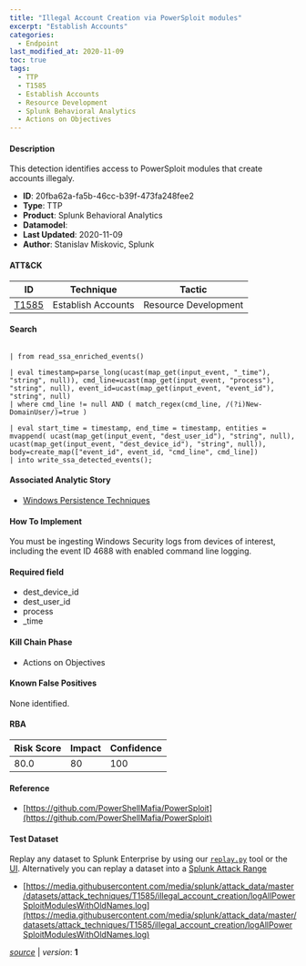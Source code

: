 ```yaml
---
title: "Illegal Account Creation via PowerSploit modules"
excerpt: "Establish Accounts"
categories:
  - Endpoint
last_modified_at: 2020-11-09
toc: true
tags:
  - TTP
  - T1585
  - Establish Accounts
  - Resource Development
  - Splunk Behavioral Analytics
  - Actions on Objectives
---
```




#### Description

This detection identifies access to PowerSploit modules that create accounts illegaly.

- **ID**: 20fba62a-fa5b-46cc-b39f-473fa248fee2
- **Type**: TTP
- **Product**: Splunk Behavioral Analytics
- **Datamodel**: 
- **Last Updated**: 2020-11-09
- **Author**: Stanislav Miskovic, Splunk


#### ATT&CK

| ID          | Technique   | Tactic       |
| ----------- | ----------- |--------------|
| [T1585](https://attack.mitre.org/techniques/T1585/) | Establish Accounts | Resource Development |


#### Search

```

| from read_ssa_enriched_events()

| eval timestamp=parse_long(ucast(map_get(input_event, "_time"), "string", null)), cmd_line=ucast(map_get(input_event, "process"), "string", null), event_id=ucast(map_get(input_event, "event_id"), "string", null) 
| where cmd_line != null AND ( match_regex(cmd_line, /(?i)New-DomainUser/)=true )

| eval start_time = timestamp, end_time = timestamp, entities = mvappend( ucast(map_get(input_event, "dest_user_id"), "string", null), ucast(map_get(input_event, "dest_device_id"), "string", null)), body=create_map(["event_id", event_id, "cmd_line", cmd_line]) 
| into write_ssa_detected_events();
```

#### Associated Analytic Story
* [Windows Persistence Techniques](/stories/windows_persistence_techniques)


#### How To Implement
You must be ingesting Windows Security logs from devices of interest, including the event ID 4688 with enabled command line logging.

#### Required field
* dest_device_id
* dest_user_id
* process
* _time


#### Kill Chain Phase
* Actions on Objectives


#### Known False Positives
None identified.



#### RBA

| Risk Score  | Impact      | Confidence   |
| ----------- | ----------- |--------------|
| 80.0 | 80 | 100 |



#### Reference

* [https://github.com/PowerShellMafia/PowerSploit](https://github.com/PowerShellMafia/PowerSploit)



#### Test Dataset
Replay any dataset to Splunk Enterprise by using our [`replay.py`](https://github.com/splunk/attack_data#using-replaypy) tool or the [UI](https://github.com/splunk/attack_data#using-ui).
Alternatively you can replay a dataset into a [Splunk Attack Range](https://github.com/splunk/attack_range#replay-dumps-into-attack-range-splunk-server)

* [https://media.githubusercontent.com/media/splunk/attack_data/master/datasets/attack_techniques/T1585/illegal_account_creation/logAllPowerSploitModulesWithOldNames.log](https://media.githubusercontent.com/media/splunk/attack_data/master/datasets/attack_techniques/T1585/illegal_account_creation/logAllPowerSploitModulesWithOldNames.log)


[_source_](https://github.com/splunk/security_content/tree/develop/detections/endpoint/illegal_account_creation_via_powersploit_modules.yml) | _version_: **1**